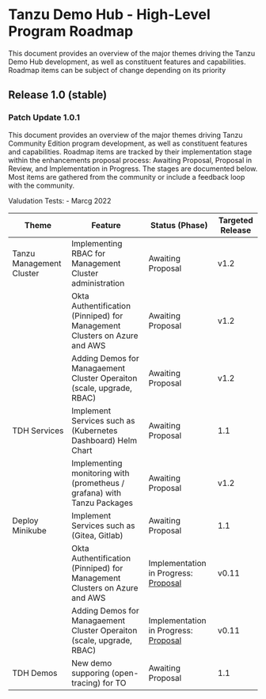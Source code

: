 # Tanzu Demo Hub - High-Level Program Roadmap
This document provides an overview of the major themes driving the Tanzu Demo Hub development, as well as constituent features and capabilities. Roadmap items can be subject of change depending on its priority

## Release 1.0 (stable)

### Patch Update 1.0.1
This document provides an overview of the major themes driving Tanzu Community Edition program development, as well as constituent features and capabilities. Roadmap items are tracked by their implementation stage within the enhancements proposal process: Awaiting Proposal, Proposal in Review, and Implementation in Progress. The stages are documented below. Most items are gathered from the community or include a feedback loop with the community.

Valudation Tests: - Marcg 2022

| Theme | Feature | Status (Phase) | Targeted Release |
| ----- | ------- | -------------- | ---------------- |
| Tanzu Management Cluster | Implementing RBAC for Management Cluster administration | Awaiting Proposal | v1.2 |
| | Okta Authentification (Pinniped) for Management Clusters on Azure and AWS | Awaiting Proposal | v1.2 |
| | Adding Demos for Managaement Cluster Operaiton (scale, upgrade, RBAC) | Awaiting Proposal | v1.2 |
| TDH Services | Implement Services such as (Kubernetes Dashboard) Helm Chart | Awaiting Proposal | 1.1 |
| | Implementing monitoring with (prometheus / grafana) with Tanzu Packages | Awaiting Proposal | v1.2 |
| Deploy Minikube | Implement Services such as (Gitea, Gitlab) | Awaiting Proposal | 1.1 |
| | Okta Authentification (Pinniped) for Management Clusters on Azure and AWS | Implementation in Progress: [Proposal](https://github.com/vmware-tanzu/community-edition/issues/2992) | v0.11 |
| | Adding Demos for Managaement Cluster Operaiton (scale, upgrade, RBAC) | Implementation in Progress: [Proposal](https://github.com/vmware-tanzu/community-edition/issues/2992) | v0.11 |
| TDH Demos | New demo supporing (open-tracing) for TO | Awaiting Proposal | 1.1 |
